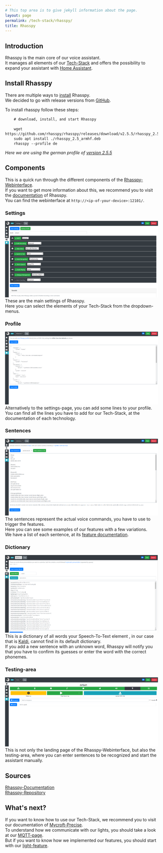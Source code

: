 ```yaml
---
# This top area is to give jekyll information about the page.
layout: page
permalink: /tech-stack/rhasspy/
title: Rhasspy
---
```


## Introduction

Rhasspy is the main core of our voice assistant.  
It manages all elements of our [Tech-Stack](./index.md) and offers the possibility to expand your assistant with [Home Assistant](https://www.home-assistant.io/).  

## Install Rhasspy
There are multiple ways to [install](https://rhasspy.readthedocs.io/en/latest/installation/) Rhasspy.  
We decided to go with release versions from [GitHub](https://github.com/rhasspy/rhasspy/releases).  
  
To install rhasspy follow these  steps:  
```textmate
    # download, install, and start Rhasspy
    
    wget https://github.com/rhasspy/rhasspy/releases/download/v2.5.5/rhasspy_2.5_armhf.deb
    sudo apt install ./rhasspy_2.5_armhf.deb
    rhasspy --profile de
```
*Here we are using the german profile of [version 2.5.5](https://github.com/rhasspy/rhasspy/releases/tag/v2.5.5)*

## Components
This is a quick run through the different components of the [Rhasspy-Webinterface](https://rhasspy.readthedocs.io/en/latest/#web-interface).  
If you want to get more information about this, we recommend you to visit the [documentation](https://rhasspy.readthedocs.io/en/latest/) of Rhasspy.  
You can find the webinterface at `http://<ip-of-your-device>:12101/`.  

### Settings
![settings](./../../assets/Rhasspy/settings.png)  
These are the main settings of Rhasspy.  
Here you can select the elements of your Tech-Stack from the dropdown-menus.  

### Profile
![profile](./../../assets/Rhasspy/profile.png)  
Alternatively to the settings-page, you can add some lines to your profile.  
You can find all the lines you have to add for our Tech-Stack, at the documentation of each technology.  

### Sentences
![sentences](./../../assets/Rhasspy/sentences.png)  
The sentences represent the actual voice commands, you have to use to trigger the features.  
Here you can see some examples of our features with a few variations.  
We have a list of each sentence, at its [feature documentation](./../features/index.md).  

### Dictionary
![dictionary](./../../assets/Rhasspy/dictionary.png)  
This is a dictionary of all words your Speech-To-Text element , in our case that is [Kaldi](./kaldi.md), cannot find in its default dictionary.  
If you add a new sentence with an unknown word, Rhasspy will notify you that you have to confirm its guesses or enter the word with the correct phonemes.  

### Testing-area
![landing page](./../../assets/Rhasspy/landing-page.png)  
This is not only the landing page of the Rhasspy-Webinterface, but also the testing-area, where you can enter sentences to be recognized and start the assistant manually.  

## Sources
[Rhasspy-Documentation](https://rhasspy.readthedocs.io/en/latest/)  
[Rhasspy-Repository](https://github.com/rhasspy/rhasspy)  

## What's next?

If you want to know how to use our Tech-Stack, we recommend you to visit our documentation of [Mycroft-Precise](./mycroft.md).  
To understand how we communicate with our lights, you should take a look at our [MQTT-page](./mqtt.md).  
But if you want to know how we implemented our features, you should start with our [light-feature](./../features/lights.md).  